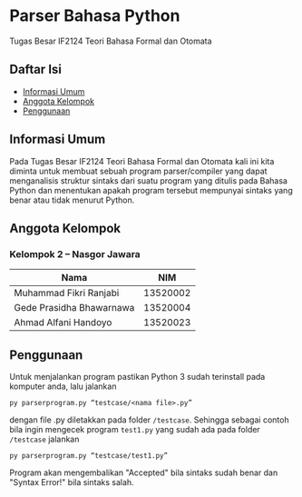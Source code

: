 # Parser Bahasa Python
Tugas Besar IF2124 Teori Bahasa Formal dan Otomata

## Daftar Isi
* [Informasi Umum](#informasi-umum)
* [Anggota Kelompok](#anggota-kelompok)
* [Penggunaan](#penggunaan)

## Informasi Umum
Pada Tugas Besar IF2124 Teori Bahasa Formal dan Otomata kali ini kita diminta untuk membuat sebuah program parser/compiler yang dapat menganalisis struktur sintaks dari suatu program yang ditulis pada Bahasa Python dan menentukan apakah program tersebut mempunyai sintaks yang benar atau tidak menurut Python.

## Anggota Kelompok
### Kelompok 2 – Nasgor Jawara
| Nama                           | NIM      |
| ------------------------------ | -------- |
| Muhammad Fikri Ranjabi         | 13520002 |
| Gede Prasidha Bhawarnawa       | 13520004 |
| Ahmad Alfani Handoyo           | 13520023 |

## Penggunaan
Untuk menjalankan program pastikan Python 3 sudah terinstall pada komputer anda, lalu jalankan
```
py parserprogram.py “testcase/<nama file>.py”
```
dengan file .py diletakkan pada folder `/testcase`. Sehingga sebagai contoh bila ingin mengecek program `test1.py` yang sudah ada pada folder `/testcase` jalankan
```
py parserprogram.py “testcase/test1.py”
```

Program akan mengembalikan "Accepted" bila sintaks sudah benar dan "Syntax Error!" bila sintaks salah.

